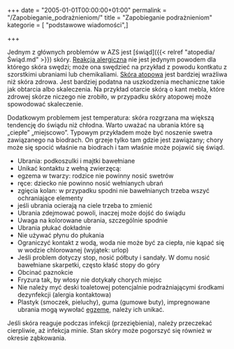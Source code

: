 +++
date = "2005-01-01T00:00:00+01:00"
permalink = "/Zapobieganie_podrażnieniom/"
title = "Zapobieganie podrażnieniom"
kategorie = [ "podstawowe wiadomości",]

+++

Jednym z głównych problemów w AZS jest [świąd]({{< relref "atopedia/Świąd.md" >}}) skóry. [Reakcja alergiczna](/atopedia/Reakcja_alergiczna) nie jest jedynym powodem dla którego skóra swędzi; może ona swędzieć na przykład z powodu kontkatu z szorstkimi ubraniami lub chemikaliami. [Skóra atopowa](/atopedia/Skóra_atopowa) jest bardziej wrażliwa niż skóra zdrowa. Jest bardziej podatna na uszkodzenia mechaniczne takie jak obtarcia albo skaleczenia. Na przykład otarcie skórą o kant mebla, które zdrowej skórze niczego nie zrobiło, w przypadku skóry atopowej może spowodować skaleczenie.

Dodatkowym problemem jest temperatura: skóra rozgrzana ma większą tendencję do świądu niż chłodna. Warto uważać na ubrania które są „ciepłe” „miejscowo”. Typowym przykładem może być noszenie swetra zawiązanego na biodrach. On grzeje tylko tam gdzie jest zawiązany; chory może się spocić właśnie na biodrach i tam właśnie może pojawić się świąd.

-   Ubrania: podkoszulki i majtki bawełniane
-   Unikać kontaktu z wełną zwierzęcą:
-   egzema w twarzy: rodzice nie powinny nosić swetrów
-   ręce: dziecko nie powinno nosić wełnianych ubrań
-   zgięcia kolan: w przypadku spodni nie bawełnianych trzeba wszyć ochraniające elementy
-   jeśli ubrania ocierają na ciele trzeba to zmienić
-   Ubrania zdejmować powoli, inaczej może dojść do świądu
-   Uwaga na kolorowane ubrania, szczególnie spodnie
-   Ubrania płukać dokładnie
-   Nie używać płynu do płukania
-   Ograniczyć kontakt z wodą, woda nie może być za ciepła, nie kąpać się w wodzie chlorowanej (wyjątek: urlop)
-   Jeśli problem dotyczy stop, nosić półbuty i sandały. W domu nosić bawełniane skarpetki, często kłaść stopy do góry
-   Obcinać paznokcie
-   Fryzura tak, by włosy nie dotykały chorych miejsc
-   Nie należy myć deski toaletowej potencjalnie podrażniającymi środkami dezynfekcji (alergia kontaktowa)
-   Plastyk (smoczek, pieluchy), guma (gumowe buty), impregnowane ubrania mogą wywołać [egzemę](/atopedia/Egzema), należy ich unikać.

Jeśli skóra reaguje podczas infekcji (przeziębienia), należy przeczekać cierpliwie, aż infekcja minie. Stan skóry może pogorszyć się również w okresie ząbkowania.
